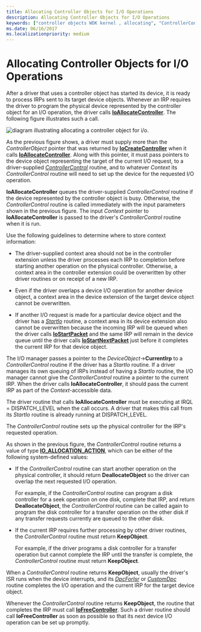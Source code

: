 ```yaml
---
title: Allocating Controller Objects for I/O Operations
description: Allocating Controller Objects for I/O Operations
keywords: ["controller objects WDK kernel , allocating", "ControllerControl routines, controller object allocation", "IoAllocateController", "allocating controller objects"]
ms.date: 06/16/2017
ms.localizationpriority: medium
---
```


# Allocating Controller Objects for I/O Operations





After a driver that uses a controller object has started its device, it is ready to process IRPs sent to its target device objects. Whenever an IRP requires the driver to program the physical device represented by the controller object for an I/O operation, the driver calls [**IoAllocateController**](/windows-hardware/drivers/ddi/ntddk/nf-ntddk-ioallocatecontroller). The following figure illustrates such a call.

![diagram illustrating allocating a controller object for i/o.](images/3ctlaloc.png)

As the previous figure shows, a driver must supply more than the *ControllerObject* pointer that was returned by [**IoCreateController**](/windows-hardware/drivers/ddi/ntddk/nf-ntddk-iocreatecontroller) when it calls [**IoAllocateController**](/windows-hardware/drivers/ddi/ntddk/nf-ntddk-ioallocatecontroller). Along with this pointer, it must pass pointers to the device object representing the target of the current I/O request, to a driver-supplied [*ControllerControl*](https://msdn.microsoft.com/library/windows/hardware/ff542049) routine, and to whatever *Context* its *ControllerControl* routine will need to set up the device for the requested I/O operation.

**IoAllocateController** queues the driver-supplied *ControllerControl* routine if the device represented by the controller object is busy. Otherwise, the *ControllerControl* routine is called immediately with the input parameters shown in the previous figure. The input *Context* pointer to **IoAllocateController** is passed to the driver's *ControllerControl* routine when it is run.

Use the following guidelines to determine where to store context information:

-   The driver-supplied context area should not be in the controller extension unless the driver processes each IRP to completion before starting another operation on the physical controller. Otherwise, a context area in the controller extension could be overwritten by other driver routines or on receipt of a new IRP.

-   Even if the driver overlaps a device I/O operation for another device object, a context area in the device extension of the target device object cannot be overwritten.

-   If another I/O request is made for a particular device object and the driver has a [*StartIo*](/windows-hardware/drivers/ddi/wdm/nc-wdm-driver_startio) routine, a context area in its device extension also cannot be overwritten because the incoming IRP will be queued when the driver calls [**IoStartPacket**](/windows-hardware/drivers/ddi/ntifs/nf-ntifs-iostartpacket) and the same IRP will remain in the device queue until the driver calls [**IoStartNextPacket**](/windows-hardware/drivers/ddi/ntifs/nf-ntifs-iostartnextpacket) just before it completes the current IRP for that device object.

The I/O manager passes a pointer to the *DeviceObject*-&gt;**CurrentIrp** to a *ControllerControl* routine if the driver has a *StartIo* routine. If a driver manages its own queuing of IRPs instead of having a *StartIo* routine, the I/O manager cannot give the *ControllerControl* routine a pointer to the current IRP. When the driver calls **IoAllocateController**, it should pass the current IRP as part of the *Context*-accessible data.

The driver routine that calls **IoAllocateController** must be executing at IRQL = DISPATCH\_LEVEL when the call occurs. A driver that makes this call from its *StartIo* routine is already running at DISPATCH\_LEVEL.

The *ControllerControl* routine sets up the physical controller for the IRP's requested operation.

As shown in the previous figure, the *ControllerControl* routine returns a value of type [**IO\_ALLOCATION\_ACTION**](/windows-hardware/drivers/ddi/wdm/ne-wdm-_io_allocation_action), which can be either of the following system-defined values:

-   If the *ControllerControl* routine can start another operation on the physical controller, it should return **DeallocateObject** so the driver can overlap the next requested I/O operation.

    For example, if the *ControllerControl* routine can program a disk controller for a seek operation on one disk, complete that IRP, and return **DeallocateObject**, the *ControllerControl* routine can be called again to program the disk controller for a transfer operation on the other disk if any transfer requests currently are queued to the other disk.

-   If the current IRP requires further processing by other driver routines, the *ControllerControl* routine must return **KeepObject**.

    For example, if the driver programs a disk controller for a transfer operation but cannot complete the IRP until the transfer is complete, the *ControllerControl* routine must return **KeepObject**.

When a *ControllerControl* routine returns **KeepObject**, usually the driver's ISR runs when the device interrupts, and its [*DpcForIsr*](/windows-hardware/drivers/ddi/wdm/nc-wdm-io_dpc_routine) or [*CustomDpc*](/windows-hardware/drivers/ddi/wdm/nc-wdm-kdeferred_routine) routine completes the I/O operation and the current IRP for the target device object.

Whenever the *ControllerControl* routine returns **KeepObject**, the routine that completes the IRP must call [**IoFreeController**](/windows-hardware/drivers/ddi/ntddk/nf-ntddk-iofreecontroller). Such a driver routine should call **IoFreeController** as soon as possible so that its next device I/O operation can be set up promptly.

 

